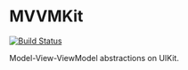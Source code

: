 # MVVMKit

[![Build Status](https://travis-ci.org/ilidar/MVVMKit.svg?branch=master)](https://travis-ci.org/ilidar/MVVMKit)

Model-View-ViewModel abstractions on UIKit.
